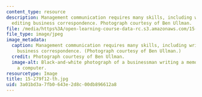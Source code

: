 ```yaml
---
content_type: resource
description: Management communication requires many skills, including writing and
  editing business correspondence. Photograph courtesy of Ben Ullman.
file: /media/https%3A/open-learning-course-data-rc.s3.amazonaws.com/15-279-management-communication-for-undergraduates-fall-2012/3a01bd3a7fb0643e2d8c00db896612a8_15-279f12-th.jpg
file_type: image/jpeg
image_metadata:
  caption: Management communication requires many skills, including writing and editing
    business correspondence. (Photograph courtesy of Ben Ullman.)
  credit: Photograph courtesy of Ben Ullman.
  image-alt: Black-and-white photograph of a businessman writing a memo in front of
    a computer.
resourcetype: Image
title: 15-279f12-th.jpg
uid: 3a01bd3a-7fb0-643e-2d8c-00db896612a8
---
```

